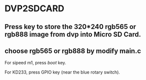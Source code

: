 DVP2SDCARD
=====
## Press key to store the 320\*240 rgb565 or rgb888 image from dvp into Micro SD Card.
## choose rgb565 or rgb888 by modify main.c

For sipeed m1, press *boot* key.

For KD233, press GPIO key (near the blue rotary switch).